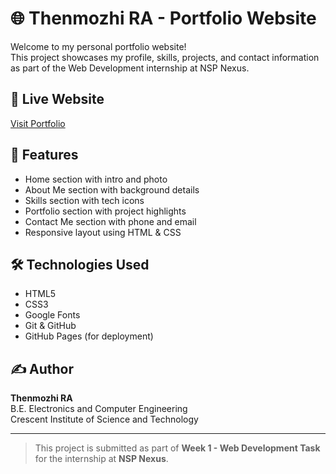 # 🌐 Thenmozhi RA - Portfolio Website

Welcome to my personal portfolio website!  
This project showcases my profile, skills, projects, and contact information as part of the Web Development internship at NSP Nexus.

## 🔗 Live Website

[Visit Portfolio](https://thenmozhi-3011.github.io/portfolio/)


## 📌 Features

- Home section with intro and photo
- About Me section with background details
- Skills section with tech icons
- Portfolio section with project highlights
- Contact Me section with phone and email
- Responsive layout using HTML & CSS

## 🛠️ Technologies Used

- HTML5
- CSS3
- Google Fonts
- Git & GitHub
- GitHub Pages (for deployment)

## ✍️ Author

**Thenmozhi RA**  
B.E. Electronics and Computer Engineering  
Crescent Institute of Science and Technology

---

> This project is submitted as part of **Week 1 - Web Development Task** for the internship at **NSP Nexus**.
